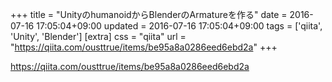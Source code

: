 +++
title = "UnityのhumanoidからBlenderのArmatureを作る"
date = 2016-07-16 17:05:04+09:00
updated = 2016-07-16 17:05:04+09:00
tags = ['qiita', 'Unity', 'Blender']
[extra]
css = "qiita"
url = "https://qiita.com/ousttrue/items/be95a8a0286eed6ebd2a"
+++

<https://qiita.com/ousttrue/items/be95a8a0286eed6ebd2a>

